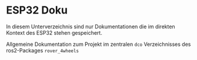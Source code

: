 # ESP32 Doku
In diesem Unterverzeichnis sind nur Dokumentationen die im direkten Kontext des ESP32 stehen gespeichert.

Allgemeine Dokumentation zum Projekt im zentralen `dco` Verzeichnisses des ros2-Packages `rover_4wheels`